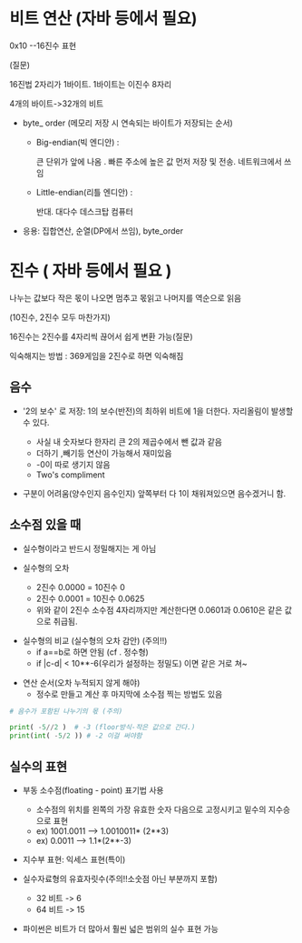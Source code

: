# 비트 연산 (자바 등에서 필요)

0x10 --16진수 표현

(질문) 

16진법 2자리가 1바이트. 1바이트는 이진수 8자리 

4개의 바이트->32개의 비트

* byte_ order (메모리 저장 시 연속되는 바이트가 저장되는 순서)

  - Big-endian(빅 엔디안) :  

    큰 단위가 앞에 나옴 . 빠른 주소에 높은 값 먼저 저장 및 전송. 네트워크에서 쓰임

  - Little-endian(리틀 엔디안) :

    반대. 대다수 데스크탑 컴퓨터

* 응용: 집합연산, 순열(DP에서 쓰임), byte_order



# 진수 ( 자바 등에서 필요 )

나누는 값보다 작은 몫이 나오면 멈추고 몫읽고 나머지를 역순으로 읽음

(10진수, 2진수 모두 마찬가지)

16진수는 2진수를 4자리씩 끊어서 쉽게 변환 가능(질문)

익숙해지는 방법 : 369게임을 2진수로 하면 익숙해짐

## 음수

- '2의 보수' 로 저장: 1의 보수(반전)의 최하위 비트에 1을 더한다. 자리올림이 발생할 수 있다. 
  - 사실 내 숫자보다 한자리 큰 2의 제곱수에서 뺀 값과 같음
  - 더하기 ,빼기등 연산이 가능해서 재미있음
  - -0이 따로 생기지 않음
  - Two's compliment

- 구분이 어려움(양수인지 음수인지) 앞쪽부터 다 1이 채워져있으면 음수겠거니 함. 



## 소수점 있을 때

* 실수형이라고 반드시 정밀해지는 게 아님

* 실수형의 오차
  - 2진수 0.0000 = 10진수 0 
  - 2진수 0.0001 = 10진수 0.0625
  - 위와 같이 2진수 소수점 4자리까지만 계산한다면 0.0601과 0.0610은 같은 값으로 취급됨.

- 실수형의 비교  (실수형의 오차 감안) (주의!!)
  - if a==b로 하면 안됨 (cf . 정수형)
  - if |c-d| < 10**-6(우리가 설정하는 정밀도) 이면 같은 거로 쳐~ 

* 연산 순서(오차 누적되지 않게 해야)
  - 정수로 만들고 계산 후 마지막에 소수점 찍는 방법도 있음

```python
# 음수가 포함된 나누기의 몫 (주의)

print( -5//2 )  # -3 (floor방식-작은 값으로 간다.)
print(int( -5/2 )) # -2 이걸 써야함
```



## 실수의 표현

* 부동 소수점(floating - point) 표기법 사용

  - 소수점의 위치를 왼쪽의 가장 유효한 숫자 다음으로 고정시키고 밑수의 지수승으로 표현
  -  ex) 1001.0011 --> 1.0010011* (2**3) 
  - ex) 0.0011 --> 1.1*(2**-3)

* 지수부 표현: 익세스 표현(특이)

* 실수자료형의 유효자릿수(주의!!소숫점 아닌 부분까지 포함)

  - 32 비트 -> 6
  - 64  비트 -> 15

* 파이썬은 비트가 더 많아서 훨씬 넓은 범위의 실수 표현 가능

  
